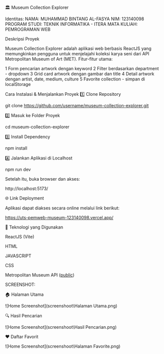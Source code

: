 🏛️ Museum Collection Explorer

Identitas:
NAMA: MUHAMMAD BINTANG AL-FASYA
NIM: 123140098
PROGRAM STUDI: TEKNIK INFORMATIKA - ITERA
MATA KULIAH: PEMROGRAMAN WEB

Deskripsi Proyek

Museum Collection Explorer adalah aplikasi web berbasis ReactJS yang memungkinkan pengguna untuk menjelajahi koleksi karya seni dari API Metropolitan Museum of Art (MET).
Fitur-fitur utama:

1	Form pencarian artwork dengan keyword
2	Filter berdasarkan department - dropdown
3	Grid card artwork dengan gambar dan title
4	Detail artwork dengan artist, date, medium, culture
5	Favorite collection - simpan di localStorage

Cara Instalasi & Menjalankan Proyek
1️⃣ Clone Repository

git clone https://github.com/username/museum-collection-explorer.git

2️⃣ Masuk ke Folder Proyek

cd museum-collection-explorer

3️⃣ Install Dependency

npm install

4️⃣ Jalankan Aplikasi di Localhost

npm run dev

Setelah itu, buka browser dan akses:

http://localhost:5173/

🌐 Link Deployment

Aplikasi dapat diakses secara online melalui link berikut:

https://uts-pemweb-museum-123140098.vercel.app/

🧩 Teknologi yang Digunakan

ReactJS (Vite)

HTML

JAVASCRIPT

CSS

Metropolitan Museum API ([public](https://metmuseum.github.io/))

SCREENSHOT:

🏠 Halaman Utama

![Home Screenshot](screenshoot\Halaman Utama.png)

🔍 Hasil Pencarian

![Home Screenshot](screenshoot\Hasil Pencarian.png)

❤️ Daftar Favorit

![Home Screenshot](screenshoot\Halaman Favorite.png)